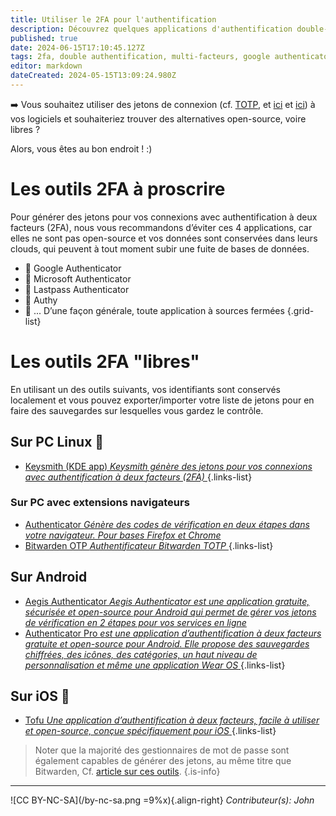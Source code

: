 ```yaml
---
title: Utiliser le 2FA pour l'authentification
description: Découvrez quelques applications d'authentification double-facteurs
published: true
date: 2024-06-15T17:10:45.127Z
tags: 2fa, double authentification, multi-facteurs, google authenticator, lastpass authenticator, authy, otp, aegis, keysmith
editor: markdown
dateCreated: 2024-05-15T13:09:24.980Z
---
```


:arrow_right: Vous souhaitez utiliser des jetons de connexion (cf. [TOTP](https://wikilibriste.fr/fr/glossaire#totp), et [ici](https://wikilibriste.fr/hygiene-numerique#acc%C3%A8s-aux-informations-ou-authentification) et [ici](https://wikilibriste.fr/hygiene-numerique#authentification)) à vos logiciels et souhaiteriez trouver des alternatives open-source, voire libres ?

Alors, vous êtes au bon endroit ! :)

# Les outils 2FA à proscrire

Pour générer des jetons pour vos connexions avec authentification à deux facteurs (2FA), nous vous recommandons d’éviter ces 4 applications, car elles ne sont pas open-source et vos données sont conservées dans leurs clouds, qui peuvent à tout moment subir une fuite de bases de données.
- 🛑 Google Authenticator
- 🛑 Microsoft Authenticator
- 🛑 Lastpass Authenticator
- 🛑 Authy
- 🛑 ... D’une façon générale, toute application à sources fermées
{.grid-list}

# Les outils 2FA "libres"

En utilisant un des outils suivants, vos identifiants sont conservés localement et vous pouvez exporter/importer votre liste de jetons pour en faire des sauvegardes sur lesquelles vous gardez le contrôle.

## Sur PC Linux 🐧

- [Keysmith (KDE app) *Keysmith génère des jetons pour vos connexions avec authentification à deux facteurs (2FA)* ](https://apps.kde.org/fr/keysmith/)
{.links-list}

### Sur PC avec extensions navigateurs

- [Authenticator *Génère des codes de vérification en deux étapes dans votre navigateur. Pour bases Firefox et Chrome* ](https://authenticator.cc)
- [Bitwarden OTP *Authentificateur Bitwarden TOTP* ](https://bitwarden.com/fr-fr/help/integrated-authenticator/)
{.links-list}

## Sur Android <span class="mdi mdi-android"></span>

- [Aegis Authenticator *Aegis Authenticator est une application gratuite, sécurisée et open-source pour Android qui permet de gérer vos jetons de vérification en 2 étapes pour vos services en ligne* ](https://getaegis.app)
- [Authenticator Pro *est une application d’authentification à deux facteurs gratuite et open-source pour Android. Elle propose des sauvegardes chiffrées, des icônes, des catégories, un haut niveau de personnalisation et même une application Wear OS* ](https://authenticatorpro.jmh.me)
{.links-list}

## Sur iOS 📱

- [Tofu *Une application d’authentification à deux facteurs, facile à utiliser et open-source, conçue spécifiquement pour iOS* ](https://tofuauth.com)
{.links-list}

> Noter que la majorité des gestionnaires de mot de passe sont également capables de générer des jetons, au même titre que Bitwarden, Cf. [article sur ces outils](/debutant/gestionnaire-mots-passe).
{.is-info}

---
![CC BY-NC-SA](/by-nc-sa.png =9%x){.align-right} *Contributeur(s): John*
<br>